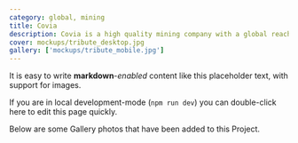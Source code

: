 ```yaml
---
category: global, mining
title: Covia
description: Covia is a high quality mining company with a global reach.
cover: mockups/tribute_desktop.jpg
gallery: ['mockups/tribute_mobile.jpg']
---
```


It is easy to write **markdown**-_enabled_ content like this placeholder text, with support for images.

If you are in local development-mode (`npm run dev`) you can double-click here to edit this page quickly.

Below are some Gallery photos that have been added to this Project.
